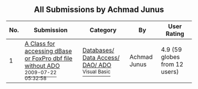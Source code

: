 ﻿<div align="center">

## All Submissions by Achmad Junus

</div>

No.  | Submission | Category | By   | User Rating
---- | ---------- | -------- | ---- | -----------
1 | [A Class for accessing dBase or FoxPro dbf file without ADO<br /><sup>2009-07-22 05:32:58</sup>](https://github.com/Planet-Source-Code/achmad-junus-a-class-for-accessing-dbase-or-foxpro-dbf-file-without-ado__1-70788) | [Databases/ Data Access/ DAO/ ADO<br /><sup>Visual Basic</sup>](../ByCategory/databases-data-access-dao-ado__1-6.md) | Achmad Junus | 4.9 (59 globes from 12 users)
